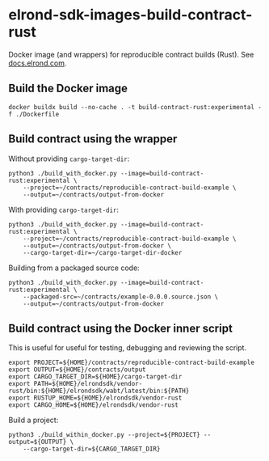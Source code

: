 # elrond-sdk-images-build-contract-rust

Docker image (and wrappers) for reproducible contract builds (Rust). See [docs.elrond.com](https://docs.elrond.com/developers/reproducible-contract-builds/).

## Build the Docker image

```
docker buildx build --no-cache . -t build-contract-rust:experimental -f ./Dockerfile
```

## Build contract using the wrapper

Without providing `cargo-target-dir`:

```
python3 ./build_with_docker.py --image=build-contract-rust:experimental \
    --project=~/contracts/reproducible-contract-build-example \
    --output=~/contracts/output-from-docker
```

With providing `cargo-target-dir`:

```
python3 ./build_with_docker.py --image=build-contract-rust:experimental \
    --project=~/contracts/reproducible-contract-build-example \
    --output=~/contracts/output-from-docker \
    --cargo-target-dir=~/cargo-target-dir-docker
```

Building from a packaged source code:

```
python3 ./build_with_docker.py --image=build-contract-rust:experimental \
    --packaged-src=~/contracts/example-0.0.0.source.json \
    --output=~/contracts/output-from-docker
```

## Build contract using the Docker inner script

This is useful for useful for testing, debugging and reviewing the script.

```
export PROJECT=${HOME}/contracts/reproducible-contract-build-example
export OUTPUT=${HOME}/contracts/output
export CARGO_TARGET_DIR=${HOME}/cargo-target-dir
export PATH=${HOME}/elrondsdk/vendor-rust/bin:${HOME}/elrondsdk/wabt/latest/bin:${PATH}
export RUSTUP_HOME=${HOME}/elrondsdk/vendor-rust
export CARGO_HOME=${HOME}/elrondsdk/vendor-rust
```

Build a project:

```
python3 ./build_within_docker.py --project=${PROJECT} --output=${OUTPUT} \
    --cargo-target-dir=${CARGO_TARGET_DIR}
```
